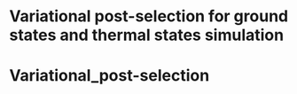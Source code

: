 # Variational post-selection for ground states and thermal states simulation
# Variational_post-selection
